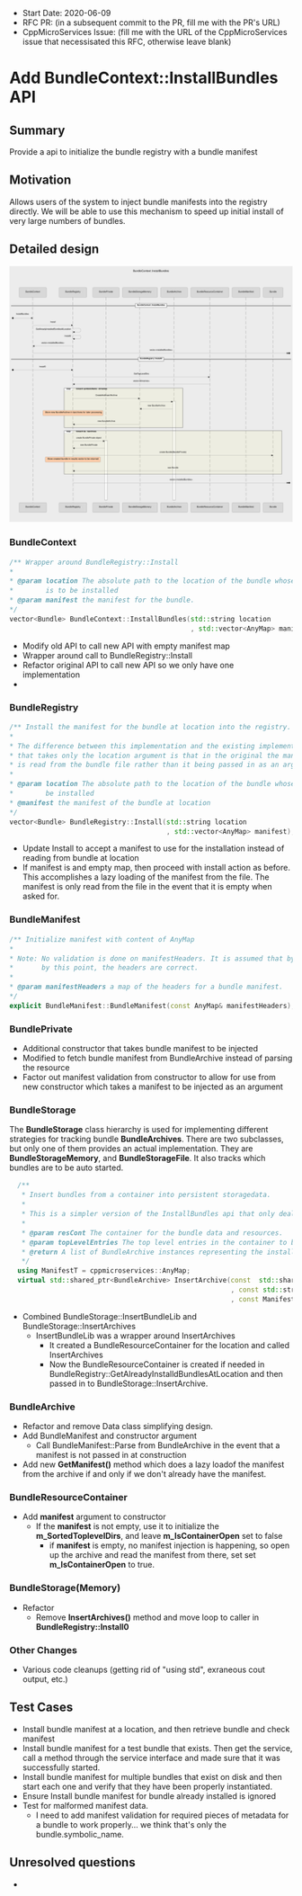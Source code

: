 - Start Date: 2020-06-09
- RFC PR: (in a subsequent commit to the PR, fill me with the PR's URL)
- CppMicroServices Issue: (fill me with the URL of the CppMicroServices issue that necessisated this RFC, otherwise leave blank)

# Add BundleContext::InstallBundles API

## Summary

Provide a api to initialize the bundle registry with a bundle manifest

## Motivation

Allows users of the system to inject bundle manifests into the registry directly. We will be able to use this mechanism to speed up initial install of very large numbers of bundles.

## Detailed design

![InstallBundlesSequence](0006-BundleContext-Install-API/InstallBundlesSequence.svg)

### BundleContext

```c++
/** Wrapper around BundleRegistry::Install
* 
* @param location The absolute path to the location of the bundle whose manifest 
*        is to be installed
* @param manifest the manifest for the bundle. 
*/
vector<Bundle> BundleContext::InstallBundles(std::string location
                                             , std::vector<AnyMap> manifest);


```

* Modify old API to call new API with empty manifest map
* Wrapper around call to BundleRegistry::Install
* Refactor original API to call new API so we only have one implementation
* 

### BundleRegistry

```c++
/** Install the manifest for the bundle at location into the registry. 
* 
* The difference between this implementation and the existing implementation 
* that takes only the location argument is that in the original the manifest 
* is read from the bundle file rather than it being passed in as an argument.
* 
* @param location The absolute path to the location of the bundle whose manifest is to
*        be installed
* @manifest the manifest of the bundle at location
*/
vector<Bundle> BundleRegistry::Install(std::string location
                                       , std::vector<AnyMap> manifest);
```

* Update Install to accept a manifest to use for the installation instead of reading from bundle at location
* If manifest is and empty map, then proceed with install action as before. This accomplishes a lazy loading of the manifest from the file. The manifest is only read from the file in the event that it is empty when asked for.

### BundleManifest

```c++
/** Initialize manifest with content of AnyMap
*
* Note: No validation is done on manifestHeaders. It is assumed that by
*       by this point, the headers are correct.
*
* @param manifestHeaders a map of the headers for a bundle manifest.
*/
explicit BundleManifest::BundleManifest(const AnyMap& manifestHeaders);

```

### BundlePrivate

* Additional constructor that takes bundle manifest to be injected
* Modified to fetch bundle manifest from BundleArchive instead of parsing the resource
* Factor out manifest validation from constructor to allow for use from new constructor which takes a manifest to be injected as an argument

### BundleStorage

The **BundleStorage** class hierarchy is used for implementing different strategies for tracking bundle **BundleArchives**. There are two subclasses, but only one of them provides an actual implementation. They are **BundleStorageMemory**, and **BundleStorageFile**. It also tracks which bundles are to be auto started.

```c++
  /**
   * Insert bundles from a container into persistent storagedata.
   *
   * This is a simpler version of the InstallBundles api that only deals with one bundle at a time.
   * 
   * @param resCont The container for the bundle data and resources.
   * @param topLevelEntries The top level entries in the container to be inserted as bundle archives.
   * @return A list of BundleArchive instances representing the installed bundles.
   */
  using ManifestT = cppmicroservices::AnyMap;
  virtual std::shared_ptr<BundleArchive> InsertArchive(const  std::shared_ptr<BundleResourceContainer>& resCont
                                                       , const std::string& topLevelEntry
                                                       , const ManifestT&) = 0;

```

* Combined BundleStorage::InsertBundleLib and BundleStorage::InsertArchives
  * InsertBundleLib was a wrapper around InsertArchives
    * It created a BundleResourceContainer for the location and called InsertArchives
    * Now the BundleResourceContainer is created if needed in BundleRegistry::GetAlreadyInstalldBundlesAtLocation and then passed in to BundleStorage::InsertArchive.

### BundleArchive

* Refactor and remove Data class simplifying design.
* Add BundleManifest and constructor argument
  * Call BundleManifest::Parse from BundleArchive in the event that a manifest is not passed in at construction
* Add new **GetManifest()** method which does a lazy loadof the manifest from the archive if and only if we don't already have the manifest.

### BundleResourceContainer

* Add **manifest** argument to constructor
  * If the **manifest** is not empty, use it to initialize the **m_SortedToplevelDirs**, and leave **m_IsContainerOpen** set to false
    * if **manifest** is empty, no manifest injection is happening, so open up the archive and read the manifest from there, set set **m_IsContainerOpen** to true.

### BundleStorage(Memory)

* Refactor
  * Remove **InsertArchives()** method and move loop to caller in **BundleRegistry::Install0**

### Other Changes

* Various code cleanups (getting rid of "using std", exraneous cout output, etc.)

## Test Cases

- Install bundle manifest at a location, and then retrieve bundle and check manifest
- Install bundle manifest for a test bundle that exists. Then get the service, call a method through the service interface and made sure that it was successfully started.
- Install bundle manifest for multiple bundles that exist on disk and then start each one and verify that they have been properly instantiated.
- Ensure Install bundle manifest for bundle already installed is ignored
- Test for malformed manifest data.
  - I need to add manifest validation for required pieces of metadata for a bundle to work properly... we think that's only the bundle.symbolic_name.

## Unresolved questions

* 